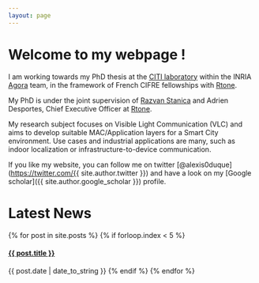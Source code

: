 ```yaml
---
layout: page
---
```


# Welcome to my webpage !  

I am working towards my PhD thesis at the [CITI laboratory](http://www.citi-lab.fr) within the INRIA [Agora](https://www.inria.fr/en/teams/agora) team, in the framework of French CIFRE fellowships with [Rtone](http://www.rtone.fr).

My PhD is under the joint supervision of [Razvan Stanica](http://perso.citi.insa-lyon.fr/rstanica/) and Adrien Desportes,
Chief Executive Officer at [Rtone](http://www.rtone.fr).

My research subject focuses on Visible Light Communication (VLC) and aims to develop suitable MAC/Application layers for a Smart City environment. Use cases and industrial applications are many, such as indoor localization or infrastructure-to-device communication.

If you like my website, you can follow me on twitter [@alexis0duque](https://twitter.com/{{ site.author.twitter }}) and have a look on my [Google scholar]({{ site.author.google_scholar }}) profile.


# Latest News

<div class="posts">
  {% for post in site.posts %}
    {% if forloop.index < 5 %}
        <h4 class="post-title">
        <a href="{{ site.baseurl }}{{ post.url }}">
            {{ post.title }}
        </a>
        </h4>
        <span class="post-date">{{ post.date | date_to_string }}</span>
    {% endif %}
  {% endfor %}
</div>